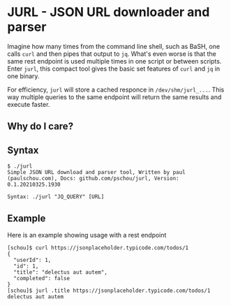 # JURL - JSON URL downloader and parser

Imagine how many times from the command line shell, such as BaSH, one calls `curl` and then pipes that output to `jq`.  What's even worse is that the same rest endpoint is used multiple times in one script or between scripts.  Enter `jurl`, this compact tool gives the basic set features of `curl` and `jq` in one binary.  

For efficiency, `jurl` will store a cached responce in `/dev/shm/jurl_...`.
This way multiple queries to the same endpoint will return the same results and
execute faster.

## Why do I care?



## Syntax

```
$ ./jurl
Simple JSON URL download and parser tool, Written by paul (paulschou.com), Docs: github.com/pschou/jurl, Version: 0.1.20210325.1930

Syntax: ./jurl "JQ_QUERY" [URL]
```

## Example

Here is an example showing usage with a rest endpoint
```
[schou]$ curl https://jsonplaceholder.typicode.com/todos/1
{
  "userId": 1,
  "id": 1,
  "title": "delectus aut autem",
  "completed": false
}
[schou]$ jurl .title https://jsonplaceholder.typicode.com/todos/1
delectus aut autem
```

